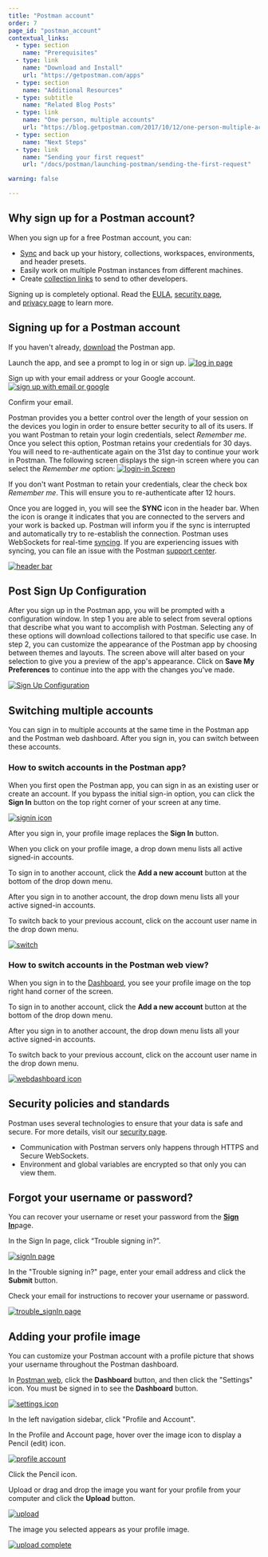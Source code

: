 ```yaml
---
title: "Postman account"
order: 7
page_id: "postman_account"
contextual_links:
  - type: section
    name: "Prerequisites"
  - type: link
    name: "Download and Install"
    url: "https://getpostman.com/apps"
  - type: section
    name: "Additional Resources"
  - type: subtitle
    name: "Related Blog Posts"
  - type: link
    name: "One person, multiple accounts"
    url: "https://blog.getpostman.com/2017/10/12/one-person-multiple-accounts/?_ga=2.230294746.754547870.1571851340-1454169035.1570491567"
  - type: section
    name: "Next Steps"
  - type: link
    name: "Sending your first request"
    url: "/docs/postman/launching-postman/sending-the-first-request"

warning: false

---
```


## Why sign up for a Postman account?

When you sign up for a free Postman account, you can:

* [Sync](/docs/postman/launching-postman/syncing/) and back up your history, collections, workspaces, environments, and header presets.
* Easily work on multiple Postman instances from different machines.
* Create [collection links](/docs/postman/collections/sharing-collections/) to send to other developers.

Signing up is completely optional. Read the [EULA](https://www.getpostman.com/licenses/postman_base_app), [security page](https://www.getpostman.com/security), and [privacy page](https://www.getpostman.com/licenses/privacy) to learn more.

## Signing up for a Postman account

If you haven't already, [download](https://www.getpostman.com/downloads/) the Postman app.

Launch the app, and see a prompt to log in or sign up.
    [![log in page](https://assets.postman.com/postman-docs/59135838.png)](https://assets.postman.com/postman-docs/59135838.png)  

Sign up with your email address or your Google account.
    [![sign up with email or google](https://assets.postman.com/postman-docs/signUp.png)](https://assets.postman.com/postman-docs/signUp.png)  

Confirm your email.

Postman provides you a better control over the length of your session on the devices you login in order to ensure better security to all of its users. If you want Postman to retain your login credentials, select *Remember me*. Once you select this option, Postman retains your credentials for 30 days. You will need to re-authenticate again on the 31st day to continue your work in Postman. The following screen displays the sign-in screen where you can select the *Remember me* option:
    [![login-in Screen](https://assets.postman.com/postman-docs/login-screen-1778.png)](https://assets.postman.com/postman-docs/login-screen-1778.png)

If you don't want Postman to retain your credentials, clear the check box *Remember me*. This will ensure you to re-authenticate after 12 hours.

Once you are logged in, you will see the **SYNC** icon in the header bar. When the icon is orange it indicates that you are connected to the servers and your work is backed up. Postman will inform you if the sync is interrupted and automatically try to re-establish the connection. Postman uses WebSockets for real-time [syncing](/docs/postman/launching-postman/syncing/). If you are experiencing issues with syncing, you can file an issue with the Postman [support center](https://support.getpostman.com/hc/en-us).

[![header bar](https://assets.postman.com/postman-docs/postman+header+sync+5-10-18.png)](https://assets.postman.com/postman-docs/postman+header+sync+5-10-18.png)

## Post Sign Up Configuration

After you sign up in the Postman app, you will be prompted with a configuration window. In step 1 you are able to select from several options that describe what you want to accomplish with Postman. Selecting any of these options will download collections tailored to that specific use case. In step 2, you can customize the appearance of the Postman app by choosing between themes and layouts. The screen above will alter based on your selection to give you a preview of the app's appearance. Click on **Save My Preferences** to continue into the app with the changes you've made.

[![Sign Up Configuration](https://assets.postman.com/postman-docs/docs6.1update/Screen+Shot+2018-05-09+at+6.13.04+PM.png)](https://assets.postman.com/postman-docs/docs6.1update/Screen+Shot+2018-05-09+at+6.13.04+PM.png)

## Switching multiple accounts

You can sign in to multiple accounts at the same time in the Postman app and the Postman web dashboard. After you sign in, you can switch between these accounts.

### How to switch accounts in the Postman app?

When you first open the Postman app, you can sign in as an existing user or create an account.
If you bypass the initial sign-in option, you can click the **Sign In** button on the top right corner of your screen at any time.

[![signin icon](https://assets.postman.com/postman-docs/WS-basic-white.png)](https://assets.postman.com/postman-docs/WS-basic-white.png)

After you sign in, your profile image replaces the **Sign In** button.

When you click on your profile image, a drop down menu lists all active signed-in accounts.

To sign in to another account, click the **Add a new account** button at the bottom of the drop down menu.

After you sign in to another account, the drop down menu lists all your active signed-in accounts.

To switch back to your previous account, click on the account user name in the drop down menu.

[![switch](https://assets.postman.com/postman-docs/WS-switchProfiles-app-white1.png)](https://assets.postman.com/postman-docs/WS-switchProfiles-app-white1.png)

### How to switch accounts in the Postman web view?

When you sign in to the [Dashboard](https://go.postman.co/me/collections), you see your profile image on the top right hand corner of the screen.  

To sign in to another account, click the **Add a new account** button at the bottom of the drop down menu.

After you sign in to another account, the drop down menu lists all your active signed-in accounts.

To switch back to your previous account, click on the account user name in the drop down menu.

[![webdashboard icon](https://assets.postman.com/postman-docs/WS-switchProfiles-webDashboard-2.png)](https://assets.postman.com/postman-docs/WS-switchProfiles-webDashboard-2.png)

## Security policies and standards

Postman uses several technologies to ensure that your data is safe and secure. For more details, visit our [security page](https://www.getpostman.com/security).

* Communication with Postman servers only happens through HTTPS and Secure WebSockets.
* Environment and global variables are encrypted so that only you can view them.

## Forgot your username or password?

You can recover your username or reset your password from the [**Sign In**](https://identity.getpostman.com/login)page.

In the Sign In page, click “Trouble signing in?”.

[![signIn page](https://assets.postman.com/postman-docs/WS-SignInPage1-a.png)](https://assets.postman.com/postman-docs/WS-SignInPage1-a.png)

In the "Trouble signing in?" page, enter your email address and click the **Submit** button.

Check your email for instructions to recover your username or password.

[![trouble_signIn page](https://assets.postman.com/postman-docs/WS-signIn_trouble.png)](https://assets.postman.com/postman-docs/WS-signIn_trouble.png)

## Adding your profile image

You can customize your Postman account with a profile picture that shows your username throughout the Postman dashboard.

In [Postman web](https://www.getpostman.com/), click the **Dashboard** button, and then click the "Settings" icon. You must be signed in to see the **Dashboard** button.

[![settings icon](https://assets.postman.com/postman-docs/settings-icon.png)](https://assets.postman.com/postman-docs/settings-icon.png)

In the left navigation sidebar, click "Profile and Account".

In the Profile and Account page, hover over the image icon to display a Pencil (edit) icon.

[![profile account](https://assets.postman.com/postman-docs/WS-profile-account-page2.png)](https://assets.postman.com/postman-docs/WS-profile-account-page2.png)

Click the Pencil icon.

Upload or drag and drop the image you want for your profile from your computer and click the **Upload** button.

[![upload](https://assets.postman.com/postman-docs/WS-upload-image1.png)](https://assets.postman.com/postman-docs/WS-upload-image1.png)

The image you selected appears as your profile image.

[![upload complete](https://assets.postman.com/postman-docs/WS-profile-pic-complete1-a.png)](https://assets.postman.com/postman-docs/WS-profile-pic-complete1-a.png)
